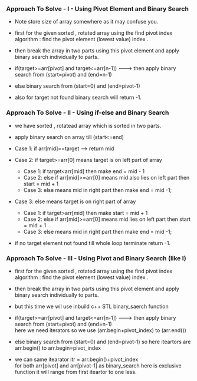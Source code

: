 ### Approach To Solve - I - Using Pivot Element and Binary Search

- Note store size of array somewhere as it may confuse you.

- first for the given sorted , rotated array using the find pivot index algorithm : find the pivot element (lowest value) index .
- then break the array in two parts using this pivot element and apply binary search individually to parts.

- if(target>=arr[pivot] and target<=arr[n-1]) ---> then apply binary search from (start=pivot) and (end=n-1)  
- else binary search from (start=0) and (end=pivot-1)

- also for target not found binary search will return -1.


### Approach To Solve - II - Using if-else and Binary Search

- we have sorted , rotatead array which is sorted in two parts.
- apply binary search on array till (start<=end)

- Case 1: if arr[mid]==target --> return mid

- Case 2: if  target>=arr[0]  means target is on left part of array 
	
	- Case 1: if target<arr[mid] then make end = mid - 1 
	- Case 2: else if arr[mid]>=arr[0] means mid also lies on left part then start = mid + 1
	- Case 3: else  means mid in right part then make end = mid -1;

- Case 3: else means target is on right part of array 
	
	- Case 1: if target>arr[mid] then make start = mid + 1
	- Case 2: else if arr[mid]>=arr[0] means mid lies on left part then start = mid + 1
	- Case 3: else  means mid in right part then make end = mid -1;
	
- if no target element not found till whole loop terminate return -1.


### Approach To Solve - III - Using Pivot and Binary Search (like I)

- first for the given sorted , rotated array using the find pivot index algorithm : find the pivot element (lowest value) index .

- then break the array in two parts using this pivot element and apply binary search individually to parts.
- but this time we wil use inbuild c++ STL binary_saerch function

-  if(target>=arr[pivot] and target<=arr[n-1]) ---> then apply binary search from (start=pivot) and (end=n-1)  
    here we need iterators so we use (arr.begin+pivot_index)   to (arr.end())
	
-  else binary search from (start=0) and (end=pivot-1)
	so here iteartors are arr.begin() to arr.begin=pivot_index
	
- we can same itearator itr = arr.begin()+pivot_index   
   for both arr[pivot] and arr[pivot-1] as binary_search here is exclusive function it will range from first iteartor to one less.